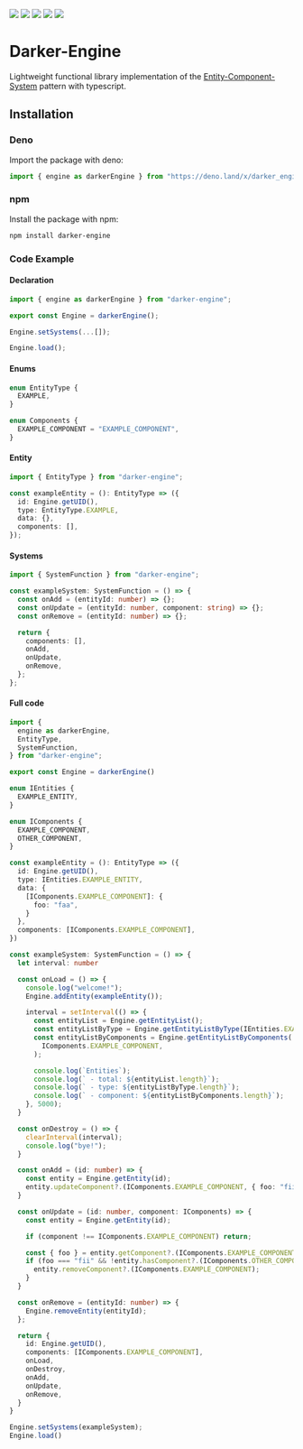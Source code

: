 [![](https://img.shields.io/badge/dependencies-0-yellow?style=for-the-badge)](https://www.npmjs.com/package/darker-engine?activeTab=dependencies)
[![](https://img.shields.io/github/workflow/status/darkaqua/darker-engine/Tests?label=Tests&style=for-the-badge)](https://github.com/darkaqua/darker-engine/actions/workflows/tests.yml)
[![](https://img.shields.io/github/workflow/status/darkaqua/darker-engine/Publish?label=Build&style=for-the-badge)](https://github.com/darkaqua/darker-engine/actions/workflows/publish.yml)
[![](https://img.shields.io/npm/v/darker-engine?style=for-the-badge)](https://www.npmjs.com/package/darker-engine)
[![](https://img.shields.io/bundlephobia/min/darker-engine?label=BUILD%20SIZE&style=for-the-badge)](https://www.npmjs.com/package/darker-engine)

# Darker-Engine

Lightweight functional library implementation of the
[Entity-Component-System](https://en.wikipedia.org/wiki/Entity_component_system)
pattern with typescript.

## Installation

### Deno

Import the package with deno:

```ts
import { engine as darkerEngine } from "https://deno.land/x/darker_engine/mod.ts";
```

### npm

Install the package with npm:

```bash
npm install darker-engine
```

### Code Example

#### Declaration

```ts
import { engine as darkerEngine } from "darker-engine";

export const Engine = darkerEngine();

Engine.setSystems(...[]);

Engine.load();
```

#### Enums

```ts
enum EntityType {
  EXAMPLE,
}

enum Components {
  EXAMPLE_COMPONENT = "EXAMPLE_COMPONENT",
}
```

#### Entity

```ts
import { EntityType } from "darker-engine";

const exampleEntity = (): EntityType => ({
  id: Engine.getUID(),
  type: EntityType.EXAMPLE,
  data: {},
  components: [],
});
```

#### Systems

```ts
import { SystemFunction } from "darker-engine";

const exampleSystem: SystemFunction = () => {
  const onAdd = (entityId: number) => {};
  const onUpdate = (entityId: number, component: string) => {};
  const onRemove = (entityId: number) => {};

  return {
    components: [],
    onAdd,
    onUpdate,
    onRemove,
  };
};
```

#### Full code

```ts
import {
  engine as darkerEngine,
  EntityType,
  SystemFunction,
} from "darker-engine";

export const Engine = darkerEngine()

enum IEntities {
  EXAMPLE_ENTITY,
}

enum IComponents {
  EXAMPLE_COMPONENT,
  OTHER_COMPONENT,
}

const exampleEntity = (): EntityType => ({
  id: Engine.getUID(),
  type: IEntities.EXAMPLE_ENTITY,
  data: {
    [IComponents.EXAMPLE_COMPONENT]: {
      foo: "faa",
    }
  },
  components: [IComponents.EXAMPLE_COMPONENT],
})

const exampleSystem: SystemFunction = () => {
  let interval: number

  const onLoad = () => {
    console.log("welcome!");
    Engine.addEntity(exampleEntity());

    interval = setInterval(() => {
      const entityList = Engine.getEntityList();
      const entityListByType = Engine.getEntityListByType(IEntities.EXAMPLE_ENTITY);
      const entityListByComponents = Engine.getEntityListByComponents(
        IComponents.EXAMPLE_COMPONENT,
      );

      console.log(`Entities`);
      console.log(` - total: ${entityList.length}`);
      console.log(` - type: ${entityListByType.length}`);
      console.log(` - component: ${entityListByComponents.length}`);
    }, 5000);
  }

  const onDestroy = () => {
    clearInterval(interval);
    console.log("bye!");
  }

  const onAdd = (id: number) => {
    const entity = Engine.getEntity(id);
    entity.updateComponent?.(IComponents.EXAMPLE_COMPONENT, { foo: "fii" });
  }

  const onUpdate = (id: number, component: IComponents) => {
    const entity = Engine.getEntity(id);

    if (component !== IComponents.EXAMPLE_COMPONENT) return;

    const { foo } = entity.getComponent?.(IComponents.EXAMPLE_COMPONENT);
    if (foo === "fii" && !entity.hasComponent?.(IComponents.OTHER_COMPONENT)) {
      entity.removeComponent?.(IComponents.EXAMPLE_COMPONENT);
    }
  }

  const onRemove = (entityId: number) => {
    Engine.removeEntity(entityId);
  };

  return {
    id: Engine.getUID(),
    components: [IComponents.EXAMPLE_COMPONENT],
    onLoad,
    onDestroy,
    onAdd,
    onUpdate,
    onRemove,
  }
}

Engine.setSystems(exampleSystem);
Engine.load()
```
